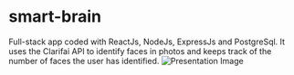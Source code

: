 # smart-brain
Full-stack app coded with ReactJs, NodeJs, ExpressJs and PostgreSql. It uses the Clarifai API to identify faces in photos and keeps track of the number of faces the user has identified.
![Presentation Image](https://github.com/andragh83/smart-brain/blob/master/presentation.png?raw=true)
